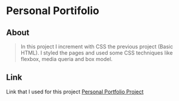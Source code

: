 # Personal Portifolio

## About
> In this project I increment with CSS the previous project (Basic HTML). I styled the pages and used some CSS techniques like flexbox, media queria and box model.

## Link
Link that I used for this project [Personal Portfolio Project](https://roadmap.sh/projects/portfolio-website)
